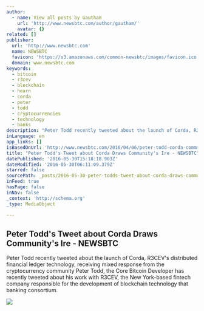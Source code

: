 ```yaml
---
author:
  - name: View all posts by Gautham
    url: 'http://www.newsbtc.com/author/gautham/'
    avatar: {}
related: []
publisher:
  url: 'http://www.newsbtc.com'
  name: NEWSBTC
  favicon: 'https://s3.amazonaws.com/common-newsbtc/images/favicon.ico'
  domain: www.newsbtc.com
keywords:
  - bitcoin
  - r3cev
  - blockchain
  - hearn
  - corda
  - peter
  - todd
  - cryptocurrencies
  - technology
  - banks
description: "Peter Todd recently tweeted about the launch of Corda, R3CEV's distributed financial ledger technology, receiving mixed response from the cryptocurrency community Peter Todd, the Core Bitcoin Developer has recently tweeted about his work with R3CEV, the New York-based fintech company responsible for the development of blockchain technology that banking consortium."
inLanguage: en
app_links: []
isBasedOnUrl: 'http://www.newsbtc.com/2016/04/06/peter-todd-corda-commmunity/'
title: "Peter Todd's Tweet about Corda Draws Community's Ire - NEWSBTC"
datePublished: '2016-05-30T15:18:18.903Z'
dateModified: '2016-05-30T06:11:09.379Z'
starred: false
sourcePath: _posts/2016-05-30-peter-todds-tweet-about-corda-draws-communitys-ire-newsb.md
inFeed: true
hasPage: false
inNav: false
_context: 'http://schema.org'
_type: MediaObject

---
```

<article style=""><h1>Peter Todd's Tweet about Corda Draws Community's Ire - NEWSBTC</h1><p>Peter Todd recently tweeted about the launch of Corda, R3CEV's distributed financial ledger technology, receiving mixed response from the cryptocurrency community Peter Todd, the Core Bitcoin Developer has recently tweeted about his work with R3CEV, the New York-based fintech company responsible for the development of blockchain technology that banking consortium.</p><img src="http://s3.amazonaws.com/main-newsbtc-images/2016/04/06093501/R3-Cev.png" /></article>